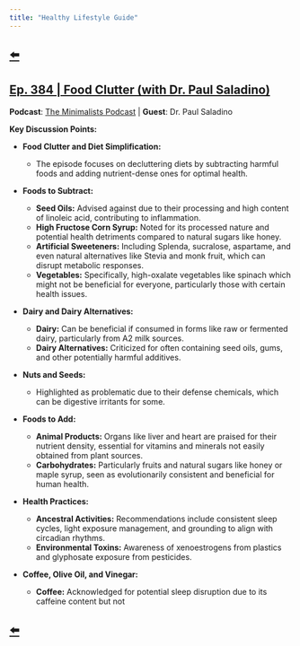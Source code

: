 ```yaml
---
title: "Healthy Lifestyle Guide"
---
```


## [⬅️](/)

## [Ep. 384 | Food Clutter (with Dr. Paul Saladino)](https://youtu.be/dp8iNUrwFO8)

**Podcast**: [The Minimalists Podcast](http://minimalists.com/podcast) | **Guest**: Dr. Paul Saladino

**Key Discussion Points:**

- **Food Clutter and Diet Simplification:**
  - The episode focuses on decluttering diets by subtracting harmful foods and adding nutrient-dense ones for optimal health.

- **Foods to Subtract:**
  - **Seed Oils:** Advised against due to their processing and high content of linoleic acid, contributing to inflammation.
  - **High Fructose Corn Syrup:** Noted for its processed nature and potential health detriments compared to natural sugars like honey.
  - **Artificial Sweeteners:** Including Splenda, sucralose, aspartame, and even natural alternatives like Stevia and monk fruit, which can disrupt metabolic responses.
  - **Vegetables:** Specifically, high-oxalate vegetables like spinach which might not be beneficial for everyone, particularly those with certain health issues.

- **Dairy and Dairy Alternatives:**
  - **Dairy:** Can be beneficial if consumed in forms like raw or fermented dairy, particularly from A2 milk sources. 
  - **Dairy Alternatives:** Criticized for often containing seed oils, gums, and other potentially harmful additives.

- **Nuts and Seeds:**
  - Highlighted as problematic due to their defense chemicals, which can be digestive irritants for some.

- **Foods to Add:**
  - **Animal Products:** Organs like liver and heart are praised for their nutrient density, essential for vitamins and minerals not easily obtained from plant sources.
  - **Carbohydrates:** Particularly fruits and natural sugars like honey or maple syrup, seen as evolutionarily consistent and beneficial for human health.

- **Health Practices:**
  - **Ancestral Activities:** Recommendations include consistent sleep cycles, light exposure management, and grounding to align with circadian rhythms.
  - **Environmental Toxins:** Awareness of xenoestrogens from plastics and glyphosate exposure from pesticides.

- **Coffee, Olive Oil, and Vinegar:**
  - **Coffee:** Acknowledged for potential sleep disruption due to its caffeine content but not

## [⬅️](/)